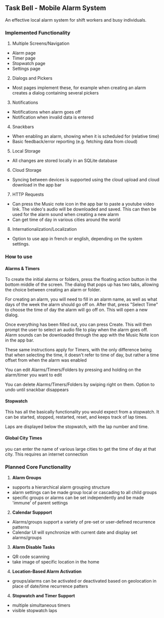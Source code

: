 ## Task Bell - Mobile Alarm System

An effective local alarm system for shift workers and busy individuals.

### Implemented Functionality

1. Multiple Screens/Navigation
  - Alarm page
  - Timer page
  - Stopwatch page
  - Settings page

2. Dialogs and Pickers
  - Most pages implement these, for example when creating an alarm creates a dialog containing several pickers 

3. Notifications
  - Notifications when alarm goes off
  - Notification when invalid data is entered

4. Snackbars
  - When enabling an alarm, showing when it is scheduled for (relative time)
  - Basic feedback/error reporting (e.g. fetching data from cloud)

5. Local Storage
  - All changes are stored locally in an SQLite database

6. Cloud Storage
  - Syncing between devices is supported using the cloud upload and cloud download in the app bar

7. HTTP Requests
  - Can press the Music note icon in the app bar to paste a youtube video link. The video's audio will be downloaded and saved. This can then be used for the alarm sound when creating a new alarm
  - Can get time of day in various cities around the world

8. Internationalization/Localization
  - Option to use app in french or english, depending on the system settings.

### How to use

#### Alarms & Timers
To create the initial alarms or folders, press the floating action button in the bottom middle of the screen. The dialog that pops up has two tabs, allowing the choice between creating an alarm or folder.

For creating an alarm, you will need to fill in an alarm name, as well as what days of the week the alarm should go off on. After that, press "Select Time" to choose the time of day the alarm will go off on. This will open a new dialog.

Once everything has been filled out, you can press Create. This will then prompt the user to select an audio file to play when the alarm goes off. Alarm sounds can be downloaded through the app with the Music Note icon in the app bar.

These same instructions apply for Timers, with the only difference being that when selecting the time, it doesn't refer to time of day, but rather a time offset from when the alarm was enabled

You can edit Alarms/Timers/Folders by pressing and holding on the alarm/timer you want to edit

You can delete Alarms/Timers/Folders by swiping right on them. Option to undo until snackbar disappears

#### Stopwatch

This has all the basically functionality you would expect from a stopwatch. It can be started, stopped, restarted, reset, and keeps track of lap times.

Laps are displayed below the stopwatch, with the lap number and time.


#### Global City Times

you can enter the name of various large cities to get the time of day at that city. This requires an internet connection

### Planned Core Functionality

1. **Alarm Groups**

  - supports a hierarchical alarm grouping structure
  - alarm settings can be made group local or cascading to all child groups
  - specific groups or alarms can be set independently and be made 'immune' of parent settings

2.  **Calendar Suppport**
  - Alarms/groups support a variety of pre-set or user-defined recurrence patterns
  - Calendar UI will synchronize with current date and display set alarms/groups

3. **Alarm Disable Tasks**
  - QR code scanning
  - take image of specific location in the home

4. **Location-Based Alarm Activation**
  - groups/alarms can be activated or deactivated based on geolocation in place of date/time recurrence patters

4. **Stopwatch and Timer Support**
  - multiple simultaneous timers
  - visible stopwatch laps
